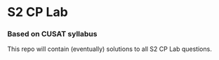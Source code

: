 # S2 CP Lab
### Based on CUSAT syllabus 

This repo will contain (eventually) solutions to all S2 CP Lab questions. 
